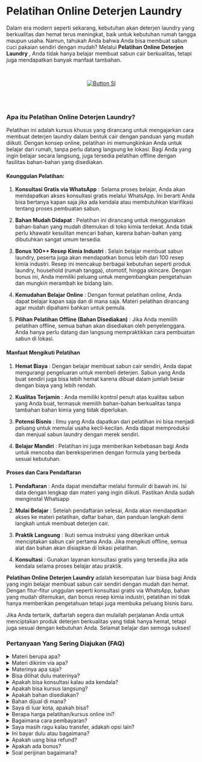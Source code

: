 # Pelatihan Online Deterjen Laundry

Dalam era modern seperti sekarang, kebutuhan akan deterjen laundry yang berkualitas dan hemat terus meningkat, baik untuk kebutuhan rumah tangga maupun usaha. Namun, tahukah Anda bahwa Anda bisa membuat sabun cuci pakaian sendiri dengan mudah? Melalui **Pelatihan Online Deterjen Laundry** , Anda tidak hanya belajar membuat sabun cair berkualitas, tetapi juga mendapatkan banyak manfaat tambahan.


<br>

<div align = center>
    
[![Button SI]][Link SI]

<br>
<br>
</div>


### Apa itu Pelatihan Online Deterjen Laundry?

Pelatihan ini adalah kursus khusus yang dirancang untuk mengajarkan cara membuat deterjen laundry dalam bentuk cair dengan panduan yang mudah diikuti. Dengan konsep online, pelatihan ini memungkinkan Anda untuk belajar dari rumah, tanpa perlu datang langsung ke lokasi. Bagi Anda yang ingin belajar secara langsung, juga tersedia pelatihan offline dengan fasilitas bahan-bahan yang disediakan.

#### Keunggulan Pelatihan:

1. **Konsultasi Gratis via WhatsApp** :
Selama proses belajar, Anda akan mendapatkan akses konsultasi gratis melalui WhatsApp. Ini berarti Anda bisa bertanya kapan saja jika ada kendala atau membutuhkan klarifikasi tentang proses pembuatan sabun.

2. **Bahan Mudah Didapat** :
Pelatihan ini dirancang untuk menggunakan bahan-bahan yang mudah ditemukan di toko kimia terdekat. Anda tidak perlu khawatir kesulitan mencari bahan, karena bahan-bahan yang dibutuhkan sangat umum tersedia.

3. **Bonus 100++ Resep Kimia Industri** :
Selain belajar membuat sabun laundry, peserta juga akan mendapatkan bonus lebih dari 100 resep kimia industri. Resep ini mencakup berbagai kebutuhan seperti produk laundry, household (rumah tangga), otomotif, hingga skincare. Dengan bonus ini, Anda memiliki peluang untuk mengembangkan pengetahuan dan mungkin merambah ke bidang lain.

4. **Kemudahan Belajar Online** :
Dengan format pelatihan online, Anda dapat belajar kapan saja dan di mana saja. Materi pelatihan dirancang agar mudah dipahami bahkan untuk pemula.

5. **Pilihan Pelatihan Offline (Bahan Disediakan)** :
Jika Anda memilih pelatihan offline, semua bahan akan disediakan oleh penyelenggara. Anda hanya perlu datang dan langsung mempraktikkan cara pembuatan sabun di lokasi.


#### Manfaat Mengikuti Pelatihan

1. **Hemat Biaya** :
Dengan belajar membuat sabun cair sendiri, Anda dapat mengurangi pengeluaran untuk membeli deterjen. Sabun yang Anda buat sendiri juga bisa lebih hemat karena dibuat dalam jumlah besar dengan biaya yang lebih rendah.

2. **Kualitas Terjamin** :
Anda memiliki kontrol penuh atas kualitas sabun yang Anda buat, termasuk memilih bahan-bahan berkualitas tanpa tambahan bahan kimia yang tidak diperlukan.

3. **Potensi Bisnis** :
Ilmu yang Anda dapatkan dari pelatihan ini bisa menjadi peluang untuk memulai usaha kecil-kecilan. Anda dapat memproduksi dan menjual sabun laundry dengan merek sendiri.

4. **Belajar Mandiri** :
Pelatihan ini juga memberikan kebebasan bagi Anda untuk mencoba dan bereksperimen dengan formula yang berbeda sesuai kebutuhan.


#### Proses dan Cara Pendaftaran

1. **Pendaftaran** :
Anda dapat mendaftar melalui formulir di bawah ini. Isi data dengan lengkap dan materi yang ingin diikuti. Pastikan Anda sudah menginstal Whatsapp

2. **Mulai Belajar** :
Setelah pendaftaran selesai, Anda akan mendapatkan akses ke materi pelatihan, daftar bahan, dan panduan langkah demi langkah untuk membuat deterjen cair.

3. **Praktik Langsung** :
Ikuti semua instruksi yang diberikan untuk menciptakan sabun cair pertama Anda. Jika mengikuti offline, semua alat dan bahan akan disiapkan di lokasi pelatihan.

4. **Konsultasi** :
Gunakan layanan konsultasi gratis yang tersedia jika ada kendala selama proses belajar atau praktik.

**Pelatihan Online Deterjen Laundry** adalah kesempatan luar biasa bagi Anda yang ingin belajar membuat sabun cair sendiri dengan mudah dan hemat. Dengan fitur-fitur unggulan seperti konsultasi gratis via WhatsApp, bahan yang mudah ditemukan, dan bonus resep kimia industri, pelatihan ini tidak hanya memberikan pengetahuan tetapi juga membuka peluang bisnis baru.

Jika Anda tertarik, daftarlah segera dan mulailah perjalanan Anda untuk menciptakan produk deterjen berkualitas yang tidak hanya hemat, tetapi juga sesuai dengan kebutuhan Anda. Selamat belajar dan semoga sukses!



### Pertanyaan Yang Sering Diajukan (FAQ)
<details>
<summary>Materi berupa apa?</summary>
Materi berupa file video dan teks.
</details>
<details>
<summary>Materi dikirim via apa?</summary>
Materi dikirim via Whatsapp atau email.
</details>
<details>
<summary>Materinya apa saja?</summary>
Materi sesuai dengan judul dan deskripsi.
</details>
<details>
<summary>Bisa dilihat dulu materinya?</summary>
Sudah dijelaskan materi sesuai dengan judul dan deskripsi. Kalau Anda ingin tahu resep lengkap, Anda transaksi dulu baru diberikan materi. 
</details>
<details>
<summary>Apakah bisa konsultasi kalau ada kendala?</summary>
Bisa nanti via Whatsapp terkait materi yang diikuti.
</details>
<details>
<summary>Apakah bisa kursus langsung?</summary>
Bisa. Anda bisa ke Workshop di Jakarta, Bogor, atau Purwokerto.
</details>
<details>
<summary>Apakah bahan disediakan?</summary>
Iya bila ikuti kursus langsung (offline). Bahan dan hasil praktek nanti bisa dibawa pulang
</details>
<details>
<summary>Bahan dijual di mana?</summary>
Bahan bisa dibeli di toko kimia terdekat atau via marketplace.
</details>
<details>
<summary>Saya di luar kota, apakah bisa?</summary>
Anda bisa mengikuti via online atau datang ke workshop. Kami bisa juga datang ke lokasi Anda. Kursus pelatihan ini juga bisa diajarkan online di kota atau kabupaten berikut:
Banda Aceh, Bener Meriah, Bireun, Gayo Lues, Langsa, Lhokseumawe, Nagan Raya, Pidie, Sabang, Simeulue, Subulussalam, Badung, Bangli, Buleleng, Denpasar, Gianyar, Jembrana, Karangasem, Klungkung, Tabanan, Cilegon, Lebak, Pandeglang, Serang, Tangerang, Bengkulu, Kaur, Kepahiang, Lebong, Mukomuko, Rejang Lebong, Seluma, Bantul, Gunungkidul, Kulon Progo, Sleman, Yogyakarta, Jakarta, Kepulauan Seribu, Boalemo, Bone Bolango, Gorontalo, Pohuwato, Batanghari, Bungo, Jambi, Kerinci, Merangin, Muaro Jambi, Sarolangun, Sungai Penuh, Tanjung Jabung, Tebo, Bandung, Banjar, Bekasi, Bogor, Ciamis, Cimahi, Cirebon, Depok, Garut, Indramayu, Karawang, Kuningan, Majalengka, Pangandaran, Purwakarta, Subang, Sukabumi, Sumedang, Tasikmalaya, Banjarnegara, Banyumas, Batang, Blora, Boyolali, Brebes, Cilacap, Demak, Grobogan, Jepara, Karanganyar, Kebumen, Kendal, Klaten, Kudus, Magelang, Pati, Pekalongan, Pemalang, Purbalingga, Purworejo, Rembang, Salatiga, Semarang, Sukoharjo, Surakarta (Solo), Tegal, Temanggung, Wonogiri, Wonosobo, Bangkalan, Banyuwangi, Batu, Blitar, Bojonegoro, Bondowoso, Gresik, Jember, Jombang, Kediri, Lamongan, Lumajang, Madiun, Magetan, Malang, Mojokerto, Nganjuk, Ngawi, Pacitan, Pamekasan, Pasuruan, Ponorogo, Probolinggo, Sampang, Sidoarjo, Situbondao, Sumenep, Surabaya, Trenggalek, Tuban, Tulungagung, Bengkayang, Kapuas Hulu, Kayong Utara, Ketapang, Kubu Raya, Landak, Melawi, Mempawah, Pontianak, Sambas, Sanggau, Sekadau, Singkaawang, Sintang, Balangan, Banjar, Banjarbaru, Banjarmasin, Barito Kuala, Hulu Sungai, Kotabaru, Tabalang, Tanah Bumbu, Tanah Laut, Tapin, Barito, Gunung Mas, Kapuas, Katingan, Kotawaringin, Lamandau, Murung Raya, Palangka Raya, Pulau Pisau, Seruyan, Sukamara, Balikpapan, Berau, Bontang, Kutai, Kutai Kartanegara, Mahakam Ulu, Paser, Penajam paser Utara, Samarinda, Bulungan, Malinau, Nunukan, Tana Tidung, Tarakan, Bangka, Belitung, Pangkalpinang, Batam, Bintan, Karimun, Anambas, Lingga, Natuna, Tanjungpinang, Bandar Lampung, Lampung, Mesuji, Metro, Pesawaran, Pesisir Barat, Pringsewu, Tanggamus, Tulang Bawang, Way Kanan, Ambon, Buru, Aru, Tanimbar, Maluku, Seram, Tual, Halmahera, Sula, Morotai, Taliabu, Ternate, Tidore, Bima, Dompu, Lombok, Mataram, Sumbawa, Alor, Belu, Ende, Flores, Kupang, Lembata, Malaka, Manggarai, Nagekeo, Ngada, Rote Ndao, Sabu Raijua, Sikka, Sumba, Timor, Jayapura, Keerom, Yapen. Raya, Mamberamo Raya, Sarmi, Supiori, Waropen, Fakfak, Kaimana, Monokwari, Arfak, Bintuni, Wondama, Maybrat, Raja Ampat, Sorong, Tambrauw, Jayawijaya, Lanny Jaya, Nduga, Bintang, Tolikara, Yahukimo, Yalimo, Asmat, Boven Digoel, Mappi, Merauke, Deiyai, Dogiyai, Intan Jaya, Mimika, Nabire, Paniai, Puncak, Bengkalis, Dumai, Indragiri, Kampar, Meranti, Kuantan Singingi, Pekanbaru, Pelalawan, Rokan Hilir, Rokan Hulu, Siak, Majene, Mamasa, Mamuju, Pasangkayu, Polewali Mandar, Bantaeng, Barru, Bone, Bulukumba, Enrekang, Gowa, Janeponto, Selayar, Luwu, Makassar, Maros, Palopo, Pangkajene Dan Kepulauan, Parepare, Pinrang, Sidenreng Rappang, Sinjai, Soppeng, Takalar, Tana Toraja, Toraja, Wajo, Banggai, Buol, Donggala, Morowali, Palu, Parigi Moutong, Poso, Sogi, Tojo Una Una, Tolitoli, Baubau, Bombana, Buton, Kendari, Kolaka, Konawe, Muna, Wakatobi, Bitung, Bolaang Mongondow, Sangihe, Siau Tagulandang Biaro, Kotamobagu, Manado, Minahasa, Tomohon, Agam, Bukittinggi, Dharmasraya, Mentawai, Lima Puluh Kota, Padang, Padang Panjang, Padang Pariaman, Pariaman, Pasaman, Paykumbuh, Pesisir Selatan, Sawahlunto, Sijunjung, Solok, Tanah Datar, Banyuasin, Empat Lawang, Lahat, Lubuklinggau, Muara Enim, Musi Banyuasin, Musi Rawas, Ogan Ilir, Ogan Komering Ilir, Ogan Komering Ulu, Pagaralam, Palembang, Penukal Abab Lematang Ilir, Prabumulih, Asahan, Batu Bara, Binjai, Dairi, Deli Serdang, Gunungsitoli, Humbang Hasundutan, Karo, Labuhanbatu, Langkat, Mandailing Natal, Medan, Nias, Padang Lawas, Padangsidimpuan, Pematangsiantar, Pakpak Bharat, Samosir, Serdang Bedagai, Sibolga, Simalungun, Tanjungbalai, Tapanuli, Tebing Tinggi, dan Toba.
</details>
<details>
<summary>Berapa harga pelatihan/kursus online ini?</summary>
Harga Rp 375000 per materi.
</details>
<details>
<summary>Bagaimana cara pembayaran?</summary>
Via transfer bank. Pastikan kirim tanda bukti ya.
</details>
<details>
<summary>Saya masih ragu kalau transfer, adakah opsi lain?</summary>
Bisa ikuti pelatihan offline atau datang langsung, kalau online bisa via pihak ketiga seperti di Ratakan tapi tidak mendapat support konsultasi karena biaya admin tinggi yakni 35%. Anda tetap mendapatkan materi yang cukup dan bonus.
</details>
<details>
<summary>Ini bayar dulu atau bagaimana?</summary>
Kalau akan mengikuti pelatihan offline atau ketemuan maka wajib DP 35% atau bayar full/penuh. Harga pelatihan offline berbeda ya dengan pelatihan online. Sedangkan kalau ingin mengikuti pelatihan online harus bayar full baru dapatkan materi.
</details>
<details>
<summary>Apakah uang bisa refund?</summary>
Tidak bisa. Uang tidak bisa dikembalikan dengan alasan apapun. 
</details>
<details>
<summary>Apakah ada bonus?</summary>
Iya. Bonus 100++ resep kimia industri tentang laundry, household, otomotif, dan skincare.
</details>
<details>
<summary>Soal perijinan bagaimana?</summary>
Anda bisa urus sendiri terkait perijinan di daerah masing-masing. Di sini hanya membuka pelatihan atau kursus.
</details>
    
<!---------------------------------[ Bagian Single Image ]---------------------------------->

[Button SI]: https://ratakan.com/uploads/prd-c37c2ec837.png
[Link SI]: #



